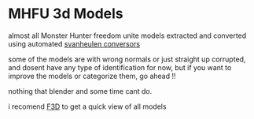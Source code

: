 # MHFU 3d Models
 almost all Monster Hunter freedom unite models
 extracted and converted using automated [svanheulen conversors](https://github.com/svanheulen/mhff)

some of the models are with wrong normals or just straight up corrupted, and dosent have any type of identification for now, but if you want to improve the models or categorize them, go ahead !!

nothing that blender and some time cant do.

i recomend [F3D](https://f3d.app/) to get a quick view of all models